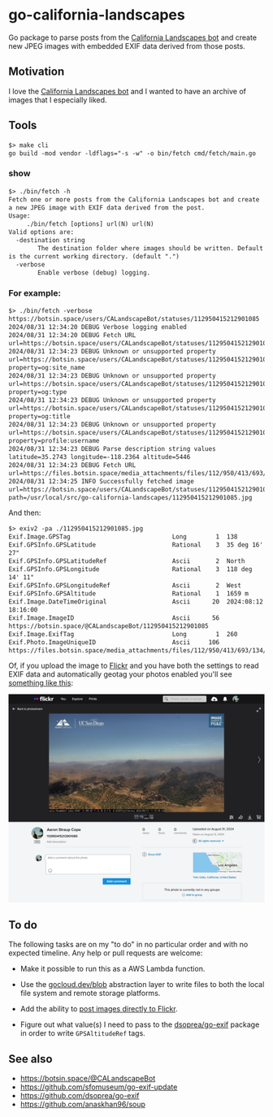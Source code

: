 # go-california-landscapes

Go package to parse posts from the [California Landscapes bot](https://botsin.space/users/CALandscapeBot/) and create new JPEG images with embedded EXIF data derived from those posts.

## Motivation

I love the [California Landscapes bot](https://botsin.space/users/CALandscapeBot/) and I wanted to have an archive of images that I especially liked.

## Tools

```
$> make cli
go build -mod vendor -ldflags="-s -w" -o bin/fetch cmd/fetch/main.go
```

### show

```
$> ./bin/fetch -h
Fetch one or more posts from the California Landscapes bot and create a new JPEG image with EXIF data derived from the post.
Usage:
	 ./bin/fetch [options] url(N) url(N)
Valid options are:
  -destination string
    	The destination folder where images should be written. Default is the current working directory. (default ".")
  -verbose
    	Enable verbose (debug) logging.
```

### For example:

```
$> ./bin/fetch -verbose https://botsin.space/users/CALandscapeBot/statuses/112950415212901085
2024/08/31 12:34:20 DEBUG Verbose logging enabled
2024/08/31 12:34:20 DEBUG Fetch URL url=https://botsin.space/users/CALandscapeBot/statuses/112950415212901085
2024/08/31 12:34:23 DEBUG Unknown or unsupported property url=https://botsin.space/users/CALandscapeBot/statuses/112950415212901085 property=og:site_name
2024/08/31 12:34:23 DEBUG Unknown or unsupported property url=https://botsin.space/users/CALandscapeBot/statuses/112950415212901085 property=og:type
2024/08/31 12:34:23 DEBUG Unknown or unsupported property url=https://botsin.space/users/CALandscapeBot/statuses/112950415212901085 property=og:title
2024/08/31 12:34:23 DEBUG Unknown or unsupported property url=https://botsin.space/users/CALandscapeBot/statuses/112950415212901085 property=profile:username
2024/08/31 12:34:23 DEBUG Parse description string values latitude=35.2743 longitude=-118.2364 altitude=5446
2024/08/31 12:34:23 DEBUG Fetch URL url=https://files.botsin.space/media_attachments/files/112/950/413/693/134/762/original/d8a1f00c51e4acb9.jpeg
2024/08/31 12:34:25 INFO Successfully fetched image url=https://botsin.space/users/CALandscapeBot/statuses/112950415212901085 path=/usr/local/src/go-california-landscapes/112950415212901085.jpg
```

And then:

```
$> exiv2 -pa ./112950415212901085.jpg
Exif.Image.GPSTag                            Long        1  138
Exif.GPSInfo.GPSLatitude                     Rational    3  35 deg 16' 27"
Exif.GPSInfo.GPSLatitudeRef                  Ascii       2  North
Exif.GPSInfo.GPSLongitude                    Rational    3  118 deg 14' 11"
Exif.GPSInfo.GPSLongitudeRef                 Ascii       2  West
Exif.GPSInfo.GPSAltitude                     Rational    1  1659 m
Exif.Image.DateTimeOriginal                  Ascii      20  2024:08:12 18:16:00
Exif.Image.ImageID                           Ascii      56  https://botsin.space/@CALandscapeBot/112950415212901085
Exif.Image.ExifTag                           Long        1  260
Exif.Photo.ImageUniqueID                     Ascii     106  https://files.botsin.space/media_attachments/files/112/950/413/693/134/762/original/d8a1f00c51e4acb9.jpeg
```

Of, if you upload the image to [Flickr](https://flickr.com) and you have both the settings to read EXIF data and automatically geotag your photos enabled you'll see [something like this](https://www.flickr.com/photos/straup/53961394266):

![](docs/images/go-california-landscapes-flickr.png)

## To do

The following tasks are on my "to do" in no particular order and with no expected timeline. Any help or pull requests are welcome:

* Make it possible to run this as a AWS Lambda function.

* Use the [gocloud.dev/blob](https://gocloud.dev/howto/blob/) abstraction layer to write files to both the local file system and remote storage platforms.

* Add the ability to [post images directly to Flickr](https://github.com/aaronland/go-flickr-api).

* Figure out what value(s) I need to pass to the [dsoprea/go-exif](https://github.com/dsoprea/go-exif) package in order to write `GPSAltitudeRef` tags.

## See also

* https://botsin.space/@CALandscapeBot
* https://github.com/sfomuseum/go-exif-update
* https://github.com/dsoprea/go-exif
* https://github.com/anaskhan96/soup